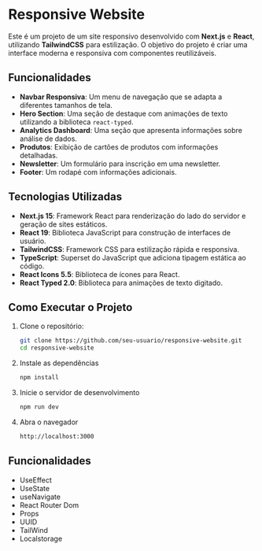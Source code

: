 # Responsive Website

Este é um projeto de um site responsivo desenvolvido com **Next.js** e **React**, utilizando **TailwindCSS** para estilização. O objetivo do projeto é criar uma interface moderna e responsiva com componentes reutilizáveis.

## Funcionalidades

- **Navbar Responsiva**: Um menu de navegação que se adapta a diferentes tamanhos de tela.
- **Hero Section**: Uma seção de destaque com animações de texto utilizando a biblioteca `react-typed`.
- **Analytics Dashboard**: Uma seção que apresenta informações sobre análise de dados.
- **Produtos**: Exibição de cartões de produtos com informações detalhadas.
- **Newsletter**: Um formulário para inscrição em uma newsletter.
- **Footer**: Um rodapé com informações adicionais.

## Tecnologias Utilizadas

- **Next.js 15**: Framework React para renderização do lado do servidor e geração de sites estáticos.
- **React 19**: Biblioteca JavaScript para construção de interfaces de usuário.
- **TailwindCSS**: Framework CSS para estilização rápida e responsiva.
- **TypeScript**: Superset do JavaScript que adiciona tipagem estática ao código.
- **React Icons 5.5**: Biblioteca de ícones para React.
- **React Typed 2.0**: Biblioteca para animações de texto digitado.

## Como Executar o Projeto

1. Clone o repositório:

   ```bash
   git clone https://github.com/seu-usuario/responsive-website.git
   cd responsive-website
   ```

2. Instale as dependências
   ```bash
   npm install
   ```
3. Inicie o servidor de desenvolvimento
   ```bash
   npm run dev
   ```
4. Abra o navegador
   ```bash
   http://localhost:3000
   ```

## Funcionalidades

- UseEffect
- UseState
- useNavigate
- React Router Dom
- Props
- UUID
- TailWind
- Localstorage
